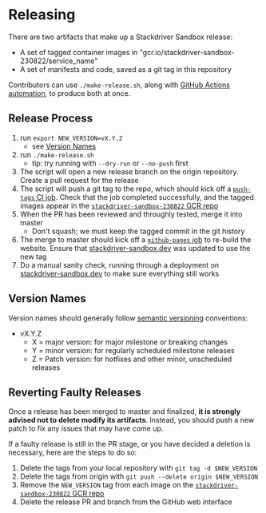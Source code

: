 # Releasing

There are two artifacts that make up a Stackdriver Sandbox release:
- A set of tagged container images in "gcr.io/stackdriver-sandbox-230822/service_name"
- A set of manifests and code, saved as a git tag in this repository

Contributors can use `./make-release.sh`, along with
[GitHub Actions automation](https://github.com/GoogleCloudPlatform/stackdriver-sandbox/tree/master/.github/workflows), 
to produce both at once.

## Release Process
1. run `export NEW_VERSION=vX.Y.Z`
   - see [Version Names](#version-names)
1. run `./make-release.sh`
   - tip: try running with `--dry-run` or `--no-push` first
1. The script will open a new release branch on the origin repository. Create a pull request for the release
1. The script will push a git tag to the repo, which should kick off a 
   [`push-tags` CI job](https://github.com/GoogleCloudPlatform/stackdriver-sandbox/blob/master/.github/workflows/push-tags.yml).
   Check that the job completed successfully, and the tagged images appear in the 
   [`stackdriver-sandbox-230822` GCR repo](http://console.cloud.google.com/gcr/images/stackdriver-sandbox-230822)
1. When the PR has been reviewed and throughly tested, merge it into master
   - Don't squash; we must keep the tagged commit in the git history
1. The merge to master should kick off a 
   [`github-pages` job](https://github.com/GoogleCloudPlatform/stackdriver-sandbox/deployments/activity_log?environment=github-pages) 
   to re-build the website. Ensure that [stackdriver-sandbox.dev](https://stackdriver-sandbox.dev/) was updated to use the new tag
1. Do a manual sanity check, running through a deployment on [stackdriver-sandbox.dev](https://stackdriver-sandbox.dev/) to make sure everything still works

## Version Names
Version names should generally follow [semantic versioning](https://semver.org/) conventions:
- vX.Y.Z
  - X = major version: for major milestone or breaking changes
  - Y = minor version: for regularly scheduled milestone releases
  - Z =  Patch version: for hotfixes and other minor, unscheduled releases

## Reverting Faulty Releases
Once a release has been merged to master and finalized, **it is strongly advised not to delete modify its artifacts**.
Instead, you should push a new patch to fix any issues that may have come up.

If a faulty release is still in the PR stage, or you have decided a deletion is necessary, here are the steps to do so:
1. Delete the tags from your local repository with `git tag -d $NEW_VERSION`
1. Delete the tags from origin with `git push --delete origin $NEW_VERSION`
1. Remove the `NEW_VERSION` tag from each image on the [`stackdriver-sandbox-230822` GCR repo](http://console.cloud.google.com/gcr/images/stackdriver-sandbox-230822)
1. Delete the release PR and branch from the GitHub web interface
